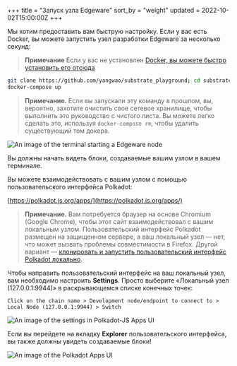 +++
title = "Запуск узла Edgeware"
sort_by = "weight"
updated = 2022-10-02T15:00:00Z
+++

Мы хотим предоставить вам быструю настройку. Если у вас есть Docker, вы можете запустить узел разработки Edgeware за несколько секунд:

> **Примечание** Если у вас не установлен [Docker, вы можете быстро установить его отсюда](https://docs.docker.com/get-docker/)

```bash
git clone https://github.com/yangwao/substrate_playground; cd substrate_playground;
docker-compose up
```

> **Примечание.** Если вы запускали эту команду в прошлом, вы, вероятно, захотите очистить свое сетевое хранилище, чтобы выполнить это руководство с чистого листа. Вы можете легко сделать это, используя `docker-compose rm`, чтобы удалить существующий том докера.

![An image of the terminal starting a Edgeware node](../../.gitbook/assets/start-edgeware-node.png)

Вы должны начать видеть блоки, создаваемые вашим узлом в вашем терминале.

Вы можете взаимодействовать с вашим узлом с помощью пользовательского интерфейса Polkadot:

[https://polkadot.js.org/apps/](https://polkadot.js.org/apps/)

> **Примечание.** Вам потребуется браузер на основе Chromium \(Google Chrome\), чтобы этот сайт взаимодействовал с вашим локальным узлом. Пользовательский интерфейс Polkadot размещен на защищенном сервере, а ваш локальный узел — нет, что может вызвать проблемы совместимости в Firefox. Другой вариант — [клонировать и запустить пользовательский интерфейс Polkadot локально](https://github.com/polkadot-js/apps).

Чтобы направить пользовательский интерфейс на ваш локальный узел, вам необходимо настроить **Settings**. Просто выберите «Локальный узел \(127.0.0.1:9944\)» в раскрывающемся списке конечных точек:

```
Click on the chain name > Development node/endpoint to connect to > Local Node (127.0.0.1:9944) > Switch
```

![An image of the settings in Polkadot-JS Apps UI](../../.gitbook/assets/switch-to-localhost.png)

Если вы перейдете на вкладку **Explorer** пользовательского интерфейса, вы также должны увидеть создаваемые блоки!

![An image of the Polkadot Apps UI](../../.gitbook/assets/block-explorer-edgeware.png)
